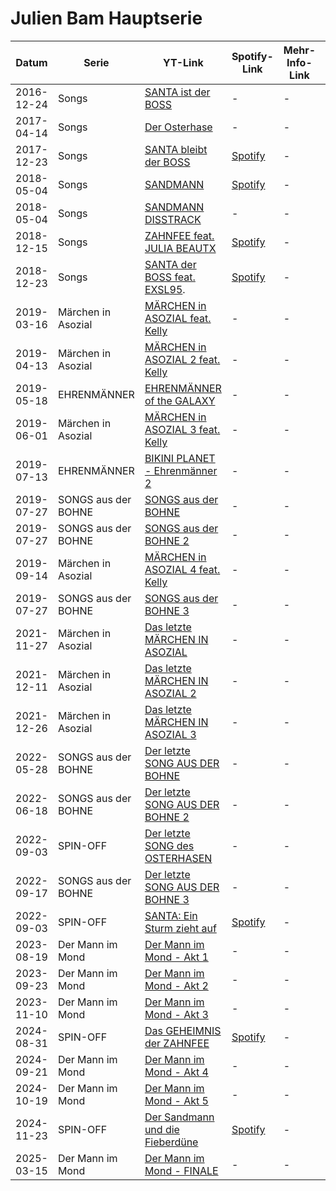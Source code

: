 # Julien Bam Hauptserie 

| Datum       | Serie                   | YT-Link                                                                         | Spotify-Link                                                                                 | Mehr-Info-Link | Dauer    |
|-------------|-------------------------|---------------------------------------------------------------------------------|----------------------------------------------------------------------------------------------|----------------|----------|
| 2016-12-24  | Songs                   | [SANTA ist der BOSS](https://www.youtube.com/watch?v=wANrY7PabWE)               | -                                                                                            | -              | -        |
| 2017-04-14  | Songs                   | [Der Osterhase](https://www.youtube.com/watch?v=pUJPzOwJj-w)                    | -                                                                                            | -              | -        |
| 2017-12-23  | Songs                   | [SANTA bleibt der BOSS](https://www.youtube.com/watch?v=Ud2pBYQ9sis)            | [Spotify](https://open.spotify.com/intl-de/track/3mWrLJJUXS9nyaduh1SA5D?si=715d686fcaf54e27) | -              | -        |
| 2018-05-04  | Songs                   | [SANDMANN](https://www.youtube.com/watch?v=fv-RdJ_Yo2g)                         | [Spotify](https://open.spotify.com/intl-de/track/3mWrLJJUXS9nyaduh1SA5D?si=715d686fcaf54e27) | -              | -        |
| 2018-05-04  | Songs                   | [SANDMANN DISSTRACK](https://www.youtube.com/watch?v=fv-RdJ_Yo2g)               | -                                                                                            | -              | -        |
| 2018-12-15  | Songs                   | [ZAHNFEE feat. JULIA BEAUTX](https://www.youtube.com/watch?v=MONgtYFXZ3A)       | [Spotify](https://open.spotify.com/intl-de/track/2LfiEUktuOrY0t0kjEwAKB?si=a829a7c101164799) | -              | -        |
| 2018-12-23  | Songs                   | [SANTA der BOSS feat. EXSL95](https://www.youtube.com/watch?v=xKmNkLyQaWo).     | [Spotify](https://open.spotify.com/intl-de/track/1S0lvPbrlaHD53wTOxotKX?si=b9cb730ebe564b9f) | -              | -        |
| 2019-03-16  | Märchen in Asozial      | [MÄRCHEN in ASOZIAL feat. Kelly](https://www.youtube.com/watch?v=v1mDeIkWR7c)   | -                                                                                            | -              | -        |
| 2019-04-13  | Märchen in Asozial      | [MÄRCHEN in ASOZIAL 2 feat. Kelly](https://www.youtube.com/watch?v=2JOQSd1MB90) | -                                                                                            | -              | -        |
| 2019-05-18  | EHRENMÄNNER             | [EHRENMÄNNER of the GALAXY](https://www.youtube.com/watch?v=LRaENLSfLIY)        | -                                                                                            | -              | -        |
| 2019-06-01  | Märchen in Asozial      | [MÄRCHEN in ASOZIAL 3 feat. Kelly](https://www.youtube.com/watch?v=xXHxd6JebbY) | -                                                                                            | -              | -        |
| 2019-07-13  | EHRENMÄNNER             | [BIKINI PLANET - Ehrenmänner 2](https://www.youtube.com/watch?v=07VfwFwqNks)    | -                                                                                            | -              | -        |
| 2019-07-27  | SONGS aus der BOHNE     | [SONGS aus der BOHNE](https://www.youtube.com/watch?v=YcP5MEnPGyM)              | -                                                                                            | -              | 11:54    |
| 2019-07-27  | SONGS aus der BOHNE     | [SONGS aus der BOHNE 2](https://www.youtube.com/watch?v=YcP5MEnPGyM)            | -                                                                                            | -              | 13:58    |
| 2019-09-14  | Märchen in Asozial      | [MÄRCHEN in ASOZIAL 4 feat. Kelly](https://www.youtube.com/watch?v=K6BbVjo-UC8) | -                                                                                            | -              | 15:13    |
| 2019-07-27  | SONGS aus der BOHNE     | [SONGS aus der BOHNE 3](https://www.youtube.com/watch?v=YcP5MEnPGyM)            | -                                                                                            | -              | 14:06    |
| 2021-11-27  | Märchen in Asozial      | [Das letzte MÄRCHEN IN ASOZIAL](https://www.youtube.com/watch?v=hSREEzhCB6k)    | -                                                                                            | -              | 11:43    |
| 2021-12-11  | Märchen in Asozial      | [Das letzte MÄRCHEN IN ASOZIAL 2](https://www.youtube.com/watch?v=H1p9k2rj-8U)  | -                                                                                            | -              | 13:08    |
| 2021-12-26  | Märchen in Asozial      | [Das letzte MÄRCHEN IN ASOZIAL 3](https://www.youtube.com/watch?v=aKJl0Rnqqpg)  | -                                                                                            | -              | 14:22    |
| 2022-05-28  | SONGS aus der BOHNE     | [Der letzte SONG AUS DER BOHNE](https://www.youtube.com/watch?v=kxHfPFnMVaA)    | -                                                                                            | -              | 21:44    |
| 2022-06-18  | SONGS aus der BOHNE     | [Der letzte SONG AUS DER BOHNE 2](https://www.youtube.com/watch?v=IfBhRM-4vHU)  | -                                                                                            | -              | 27:22    |
| 2022-09-03  | SPIN-OFF                | [Der letzte SONG des OSTERHASEN](https://www.youtube.com/watch?v=rKidiBm4JGk)   | -                                                                                            | -              | 13:55    |
| 2022-09-17  | SONGS aus der BOHNE     | [Der letzte SONG AUS DER BOHNE 3](https://www.youtube.com/watch?v=iOd_IXAcyYE)  | -                                                                                            | -              | 39:15    |
| 2022-09-03  | SPIN-OFF                | [SANTA: Ein Sturm zieht auf](https://www.youtube.com/watch?v=rKidiBm4JGk)       | [Spotify](https://open.spotify.com/intl-de/track/1S0lvPbrlaHD53wTOxotKX?si=b07e06ab58b04b01) | -              | 25:19    |
| 2023-08-19  | Der Mann im Mond        | [Der Mann im Mond - Akt 1](https://www.youtube.com/watch?v=CNju4qLDwHs)         | -                                                                                            | -              | 29:45    |
| 2023-09-23  | Der Mann im Mond        | [Der Mann im Mond - Akt 2](https://www.youtube.com/watch?v=BrfoYZQSwTw)         | -                                                                                            | -              | 32:28    |
| 2023-11-10  | Der Mann im Mond        | [Der Mann im Mond - Akt 3](https://www.youtube.com/watch?v=kgGPUt7C6E8)         | -                                                                                            | -              | 42:15    |
| 2024-08-31  | SPIN-OFF                | [Das GEHEIMNIS der ZAHNFEE](https://www.youtube.com/watch?v=NFlyVjVs3aI)        | [Spotify](https://open.spotify.com/intl-de/track/5OIOk7ImacWPX8mDx6FQft?si=400f6b390114419b) | -              | 25:11    |
| 2024-09-21  | Der Mann im Mond        | [Der Mann im Mond - Akt 4](https://www.youtube.com/watch?v=rLEEOdFlnCY)         | -                                                                                            | -              | 33:36    |
| 2024-10-19  | Der Mann im Mond        | [Der Mann im Mond - Akt 5](https://www.youtube.com/watch?v=V9IWsb9LbO0)         | -                                                                                            | -              | 39:18    |
| 2024-11-23  | SPIN-OFF                | [Der Sandmann und die Fieberdüne](https://www.youtube.com/watch?v=3FDIiIxm0Ww)  | [Spotify](https://open.spotify.com/intl-de/track/6i9uHdYQEw7X4UnBh6dqOA?si=483a3863fbaf4e45) | -              | 20:26    |
| 2025-03-15  | Der Mann im Mond        | [Der Mann im Mond - FINALE](https://www.youtube.com/watch?v=WLwkdOCeqYE)        | -                                                                                            | -              | 1:25:12  |



